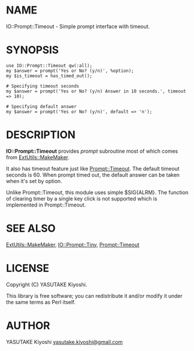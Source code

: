 # NAME

IO::Prompt::Timeout - Simple prompt interface with timeout.

# SYNOPSIS

    use IO::Prompt::Timeout qw(:all);
    my $answer = prompt('Yes or No? (y/n)', %option);
    my $is_timeout = has_timed_out();

    # Specifying timeout seconds
    my $answer = prompt('Yes or No? (y/n) Answer in 10 seconds.', timeout => 10);

    # Specifying default answer
    my $answer = prompt('Yes or No? (y/n)', default => 'n');

# DESCRIPTION

__IO::Prompt::Timeout__ provides _prompt_ subroutine most of which comes from
[ExtUtils::MakeMaker](https://metacpan.org/pod/ExtUtils::MakeMaker).

It also has timeout feature just like [Prompt::Timeout](https://metacpan.org/pod/Prompt::Timeout).
The default timeout seconds is 60. When prompt timed out, the default answer
can be taken when it's set by option.

Unlike Prompt::Timeout, this module uses simple $SIG{ALRM}.
The function of clearing timer by a single key click is not supported which is
implemented in Prompt::Timeout.

# SEE ALSO

[ExtUtils::MakeMaker](https://metacpan.org/pod/ExtUtils::MakeMaker),
[IO::Prompt::Tiny](https://metacpan.org/pod/IO::Prompt::Tiny),
[Prompt::Timeout](https://metacpan.org/pod/Prompt::Timeout)

# LICENSE

Copyright (C) YASUTAKE Kiyoshi.

This library is free software; you can redistribute it and/or modify
it under the same terms as Perl itself.

# AUTHOR

YASUTAKE Kiyoshi <yasutake.kiyoshi@gmail.com>
